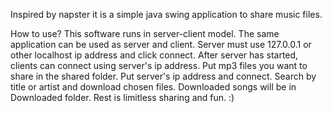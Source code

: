 Inspired by napster it is a simple java swing application to share music files.

How to use?
This software runs in server-client model.
The same application can be used as server and client. 
Server must use 127.0.0.1 or other localhost ip address and click connect.
After server has started, clients can connect using server's ip address.
Put mp3 files you want to share in the shared folder.
Put server's ip address and connect.
Search by title or artist and download chosen files. 
Downloaded songs will be in Downloaded folder.
Rest is limitless sharing and fun. :)
